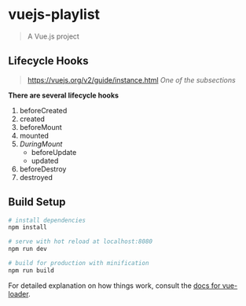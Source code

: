 # vuejs-playlist

> A Vue.js project

## Lifecycle Hooks
> https://vuejs.org/v2/guide/instance.html
> _One of the subsections_

**There are several lifecycle hooks**
1. beforeCreated
2. created
3. beforeMount
4. mounted
5. _DuringMount_
	* beforeUpdate
	* updated
6. beforeDestroy
7. destroyed

## Build Setup

``` bash
# install dependencies
npm install

# serve with hot reload at localhost:8080
npm run dev

# build for production with minification
npm run build
```

For detailed explanation on how things work, consult the [docs for vue-loader](http://vuejs.github.io/vue-loader).
